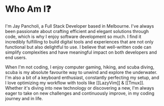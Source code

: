 # Who Am I❓
I'm Jay Pancholi, a Full Stack Developer based in Melbourne. I've always been passionate about crafting efficient and elegant solutions through code, which is why I enjoy software development so much. I find it incredibly fulfilling to build digital tools and experiences that are not only functional but also delightful to use. I believe that well-written code can simplify complexities and have meaningful impact on both developers and end users.

When I'm not coding, I enjoy computer gaming, hiking, and scuba diving, scuba is my absolute favourite way to unwind and explore the underwater. I'm also a bit of a keyboard enthusiast, constantly perfecting my setup, and I love optimizing my workflow with tools like [[LazyVim]] & [[Tmux]]. Whether it's diving into new technology or discovering a new, I'm always eager to take on new challenges and continuously improve, in my coding journey and in life.